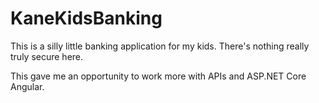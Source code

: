# KaneKidsBanking

This is a silly little banking application for my kids.  There's nothing really truly secure here.

This gave me an opportunity to work more with APIs and ASP.NET Core Angular.
